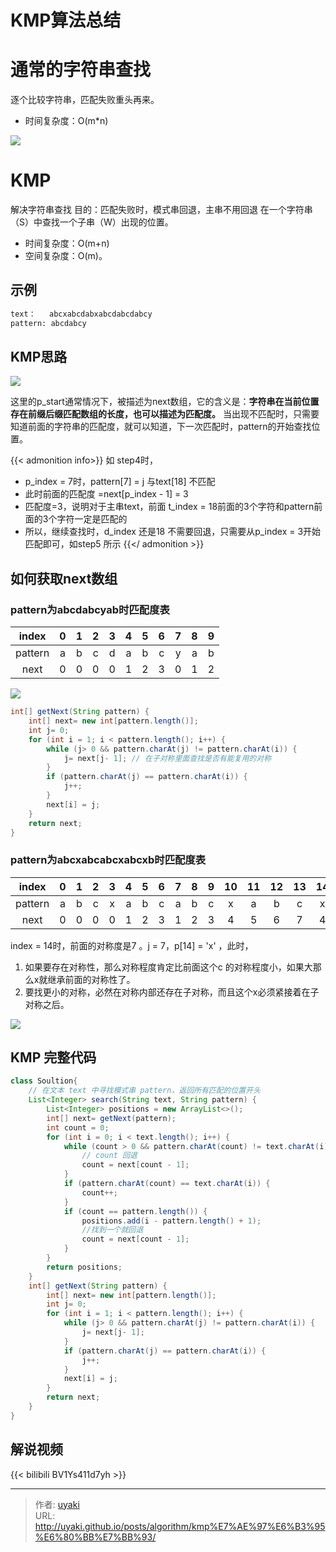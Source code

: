 # KMP算法总结


<!--more-->
# 通常的字符串查找

逐个比较字符串，匹配失败重头再来。
- 时间复杂度：O(m*n)

![](https://cdn.jsdelivr.net/gh/uyaki/pic-cloud/img/20230408195957.png)

# KMP

解决字符串查找
目的：匹配失败时，模式串回退，主串不用回退
在一个字符串（S）中查找一个子串（W）出现的位置。
- 时间复杂度：O(m+n) 
- 空间复杂度：O(m)。

## 示例

```markdown
text：   abcxabcdabxabcdabcdabcy
pattern: abcdabcy
```

## KMP思路

![](https://cdn.jsdelivr.net/gh/uyaki/pic-cloud/img/20230408200307.png)

这里的p_start通常情况下，被描述为next数组，它的含义是：**字符串在当前位置存在前缀后缀匹配数组的长度，也可以描述为匹配度。** 当出现不匹配时，只需要知道前面的字符串的匹配度，就可以知道，下一次匹配时，pattern的开始查找位置。

{{< admonition info>}}
如 step4时，
- p_index = 7时，pattern[7] = j 与text[18] 不匹配
- 此时前面的匹配度 =next[p_index - 1] = 3
- 匹配度=3，说明对于主串text，前面 t_index = 18前面的3个字符和pattern前面的3个字符一定是匹配的
- 所以，继续查找时，d_index 还是18 不需要回退，只需要从p_index = 3开始匹配即可，如step5 所示
{{</ admonition >}}

## 如何获取next数组

### pattern为abcdabcyab时匹配度表
|  index  | 0 | 1 | 2 | 3 | 4 | 5 | 6 | 7 | 8 | 9 |
|:-------:|:-:|:-:|:-:|:-:|:-:|:-:|:-:|:-:|:-:|:-:|
| pattern | a | b | c | d | a | b | c | y | a | b |
|   next  | 0 | 0 | 0 | 0 | 1 | 2 | 3 | 0 | 1 | 2 |

![](https://cdn.jsdelivr.net/gh/uyaki/pic-cloud/img/20230408202123.png)

```java
int[] getNext(String pattern) { 
    int[] next= new int[pattern.length()]; 
    int j= 0; 
    for (int i = 1; i < pattern.length(); i++) { 
        while (j> 0 && pattern.charAt(j) != pattern.charAt(i)) { 
            j= next[j- 1]; // 在子对称里面查找是否有能复用的对称
        } 
        if (pattern.charAt(j) == pattern.charAt(i)) { 
            j++; 
        } 
        next[i] = j; 
    } 
    return next; 
}
```

### pattern为abcxabcabcxabcxb时匹配度表


|  index  | 0 | 1 | 2 | 3 | 4 | 5 | 6 | 7 | 8 | 9 | 10 | 11 | 12 | 13 | 14 | 15 |
|:-------:|:-:|:-:|:-:|:-:|:-:|:-:|:-:|:-:|:-:|:-:|:--:|:--:|:--:|:--:|:--:|:--:|
| pattern | a | b | c | x | a | b | c | a | b | c |  x |  a |  b |  c |  x |  b |
|   next  | 0 | 0 | 0 | 0 | 1 | 2 | 3 | 1 | 2 | 3 |  4 |  5 |  6 |  7 |  4 |  0 |

index  = 14时，前面的对称度是7 。j = 7，p[14] = 'x'  ，此时，
1. 如果要存在对称性，那么对称程度肯定比前面这个c 的对称程度小，如果大那么x就继承前面的对称性了。
2. 要找更小的对称，必然在对称内部还存在子对称，而且这个x必须紧接着在子对称之后。

![](https://cdn.jsdelivr.net/gh/uyaki/pic-cloud/img/20230408202523.png)

## KMP 完整代码
```java
class Soultion{
    // 在文本 text 中寻找模式串 pattern，返回所有匹配的位置开头
    List<Integer> search(String text, String pattern) { 
        List<Integer> positions = new ArrayList<>(); 
        int[] next= getNext(pattern); 
        int count = 0; 
        for (int i = 0; i < text.length(); i++) { 
            while (count > 0 && pattern.charAt(count) != text.charAt(i)) { 
                // count 回退
                count = next[count - 1]; 
            } 
            if (pattern.charAt(count) == text.charAt(i)) { 
                count++; 
            } 
            if (count == pattern.length()) { 
                positions.add(i - pattern.length() + 1); 
                //找到一个就回退
                count = next[count - 1]; 
            } 
        } 
        return positions; 
    }
    int[] getNext(String pattern) { 
        int[] next= new int[pattern.length()]; 
        int j= 0; 
        for (int i = 1; i < pattern.length(); i++) { 
            while (j> 0 && pattern.charAt(j) != pattern.charAt(i)) { 
                j= next[j- 1];
            } 
            if (pattern.charAt(j) == pattern.charAt(i)) { 
                j++; 
            } 
            next[i] = j; 
        } 
        return next; 
    }
}
```

## 解说视频
{{< bilibili BV1Ys411d7yh >}}

---

> 作者: [uyaki](https://www.github.com/uyaki)  
> URL: http://uyaki.github.io/posts/algorithm/kmp%E7%AE%97%E6%B3%95%E6%80%BB%E7%BB%93/  

